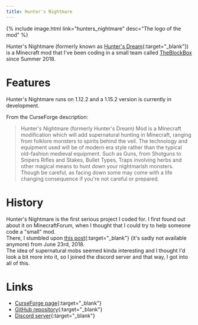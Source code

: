 ```yaml
---
title: Hunter's Nightmare
---
```

{% include image.html link="hunters_nightmare" desc="The logo of the mod" %}

Hunter's Nightmare (formerly known as [Hunter's Dream](https://www.curseforge.com/minecraft/mc-mods/huntersdream){:target="_blank"}) is a Minecraft mod that I've been coding in a small team called [TheBlockBox](theblockbox.html) since Summer 2018.

# Features
Hunter's Nightmare runs on 1.12.2 and a 1.15.2 version is currently in development.  

From the CurseForge description:

> Hunter's Nightmare (formerly Hunter's Dream) Mod is a Minecraft modification which will add supernatural hunting in Minecraft, ranging from folklore monsters to spirits behind the veil. The technology and equipment used will be of modern era style rather than the typical old-fashion medieval equipment. Such as Guns, from Shotguns to Snipers Rifles and Stakes, Bullet Types, Traps involving herbs and other magical means to hunt down your nightmarish monsters. Though be careful, as facing down some may come with a life changing consequence if you're not careful or prepared.

# History
Hunter's Nightmare is the first serious project I coded for. I first found out about it on MinecraftForum, when I thought that I could try to help someone code a "small" mod.  
There, I stumbled upon [this post](https://www.minecraftforum.net/forums/mapping-and-modding-java-edition/minecraft-mods/requests-ideas-for-mods/2906874-modification-idea-supernatural-entities-mod-sem){:target="_blank"} (it's sadly not available anymore) from June 23rd, 2018.  
The idea of supernatural mobs seemed kinda interesting and I thought I'd look a bit more into it, so I joined the discord server and that way, I got into all of this.

# Links
* [CurseForge page](https://www.curseforge.com/minecraft/mc-mods/hunters-nightmare){:target="_blank"}
* [GitHub repository](https://github.com/TheBlockBox/HuntersNightmare){:target="_blank"}
* [Discord server](https://discord.gg/Mpdry7t){:target="_blank"}